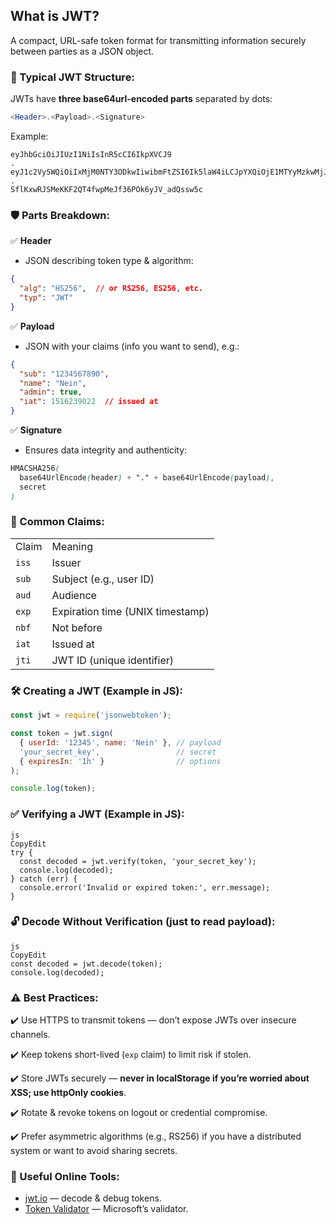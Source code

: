 ## What is JWT?

A compact, URL-safe token format for transmitting information securely between parties as a JSON object.

  

### 🔗 Typical JWT Structure:

JWTs have **three base64url-encoded parts** separated by dots:

```PHP
<Header>.<Payload>.<Signature>
```

Example:

```Plain
eyJhbGciOiJIUzI1NiIsInR5cCI6IkpXVCJ9
.
eyJ1c2VySWQiOiIxMjM0NTY3ODkwIiwibmFtZSI6Ik5laW4iLCJpYXQiOjE1MTYyMzkwMjJ9
.
SflKxwRJSMeKKF2QT4fwpMeJf36POk6yJV_adQssw5c
```

  

### 🛡️ Parts Breakdown:

✅ **Header**

- JSON describing token type & algorithm:

```JSON
{
  "alg": "HS256",  // or RS256, ES256, etc.
  "typ": "JWT"
}
```

✅ **Payload**

- JSON with your claims (info you want to send), e.g.:

```JSON
{
  "sub": "1234567890",
  "name": "Nein",
  "admin": true,
  "iat": 1516239022  // issued at
}
```

✅ **Signature**

- Ensures data integrity and authenticity:

```Scss
HMACSHA256(
  base64UrlEncode(header) + "." + base64UrlEncode(payload),
  secret
)
```

  

### 🔑 Common Claims:

|   |   |
|---|---|
|Claim|Meaning|
|`iss`|Issuer|
|`sub`|Subject (e.g., user ID)|
|`aud`|Audience|
|`exp`|Expiration time (UNIX timestamp)|
|`nbf`|Not before|
|`iat`|Issued at|
|`jti`|JWT ID (unique identifier)|

  

### 🛠️ Creating a JWT (Example in JS):

```JavaScript
const jwt = require('jsonwebtoken');

const token = jwt.sign(
  { userId: '12345', name: 'Nein' }, // payload
  'your_secret_key',                 // secret
  { expiresIn: '1h' }                // options
);

console.log(token);
```

  

### ✅ Verifying a JWT (Example in JS):

```Plain
js
CopyEdit
try {
  const decoded = jwt.verify(token, 'your_secret_key');
  console.log(decoded);
} catch (err) {
  console.error('Invalid or expired token:', err.message);
}

```

  

### 🔓 Decode Without Verification (just to read payload):

```Plain
js
CopyEdit
const decoded = jwt.decode(token);
console.log(decoded);

```

  

### ⚠️ Best Practices:

✔️ Use HTTPS to transmit tokens — don’t expose JWTs over insecure channels.

✔️ Keep tokens short-lived (`exp` claim) to limit risk if stolen.

✔️ Store JWTs securely — **never in localStorage if you’re worried about XSS; use httpOnly cookies**.

✔️ Rotate & revoke tokens on logout or credential compromise.

✔️ Prefer asymmetric algorithms (e.g., RS256) if you have a distributed system or want to avoid sharing secrets.

  

### 🔎 Useful Online Tools:

- [jwt.io](https://jwt.io/) — decode & debug tokens.
- [Token Validator](https://jwt.ms/) — Microsoft’s validator.
